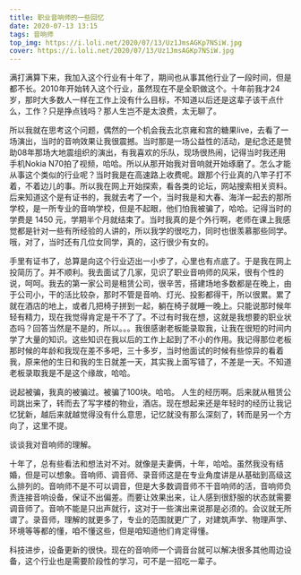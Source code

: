 ```yaml
---
title: 职业音响师的一些回忆
date: 2020-07-13 13:15
tags: 音响师
top_img: https://i.loli.net/2020/07/13/Uz1JmsAGKp7NSiW.jpg
cover: https://i.loli.net/2020/07/13/Uz1JmsAGKp7NSiW.jpg
---
```


满打满算下来，我加入这个行业有十年了，期间也从事其他行业了一段时间，但是都不长。2010年开始转入这个行业，虽然现在不是全职做这个。十年前我才24岁，那时大多数人一样在工作上没有什么目标，不知道以后还是这辈子该干点什么，工作？只是挣点钱吗？那人生岂不是太浪费，太无聊了。

所以我就在思考这个问题，偶然的一个机会我去北京雍和宫的糖果live，去看了一场演出，当时的音响效果让我很震撼。当时那是一场公益性的活动，是纪念还是赞助08年那场大地震组织的演出，有我喜欢的乐队，现场很热闹，记得当时我还用手机Nokia N70拍了视频，哈哈。所以从那开始我对音响就开始琢磨了。怎么才能从事这个类似的行业呢？当时我是在高速路上收费呢。跟那个行业真的八竿子打不着，不着边儿的事。所以我在网上开始探索，看各类的论坛，网站搜索相关资料。后来知道这个是有证书的，我就去考了一个，当时我是和大春、海洋一起去的那所学校，是一所专业的音响学校，但是不起眼，他们怕我被骗了，哈哈。记得当时的学费是 1450 元，学期半个月就结束了。当时我真的是个外行啊，老师在课上我感觉都是针对一些有所经验的人讲的，所以我学的很吃力，同时也很羡慕那些同学。哦，对了，当时还有几位女同学，真的，这行很少有女的。  

手里有证书了，总算是向这个行业迈出一小步了，心里也有点底了。于是我在网上投简历了。并不顺利。我去面试了几家，见识了职业音响师的风采，很有个性的说，呵呵。我去的第一家公司是租赁公司，很辛苦，搭建场地多数都是在晚上，由于公司小，干的活比较杂，那时不管是音响、灯光、投影都得干，所以很累。累了就在酒店的地上，或者几把椅子拼到一起，躺在椅子就睡一晚上。只能说那时候年轻有精力，现在我觉得肯定是干不了了。不过有时我在想，这就是我想要的职业状态吗？回答当然是不是的，所以。。。我很感谢老板能录取我，让我在很短的时间内学了大量的知识。这些知识在我以后的工作上起到了不小的作用。我记得那位老板那时候的年龄和我现在差不多吧，三十多岁，当时他面试的时候有些惊异的看着我，原来他的生日和我的生日就差一天，其实我上面写错了，不差是一天。不知道老板录取我是不是这个缘故，哈哈。  

说起被骗，我真的被骗过。被骗了100块。哈哈。 人生的经历啊。后来就从租赁公司跳出来了，转而去了写字楼的物业，酒店。现在想起来还是年轻时的经历让我记忆犹新，越后来就越觉得没有什么意思，记忆就没有那么深刻了，转而是另一个方向了，这里不提。  

谈谈我对音响师的理解。  

十年了，总有些看法和想法对不对。就像是夫妻俩，十年，哈哈。虽然我没有结婚，但是可以想象。音响师、调音师、录音师这是在专业角度讲是从基础到高级这么排列的。音响师不是不可以调音，但是大多数调音师不干音响师的活，音响师负责连接音响设备，保证不出偏差。而要让效果出来，让人感到很舒服的状态就需要调音师了。音响不能是只出声就行，这对于一些演出来说那是必须的。会议就无所谓了。录音师，理解的就更多了，专业的范围就更广了，对建筑声学、物理声学、环境等等都的懂，咱不懂这些，但是咱知道他们肯定得懂。  

科技进步，设备更新的很快。现在的音响师一个调音台就可以解决很多其他周边设备，这个行业也是需要阶段性的学习，可不是一招吃一辈子。
